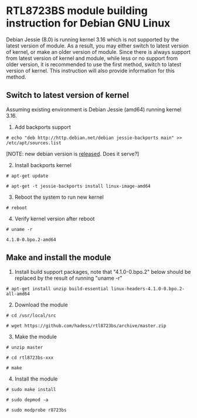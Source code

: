 # RTL8723BS module building instruction for Debian GNU Linux

Debian Jessie (8.0) is running kernel 3.16 which is not supported by the latest version of module.  As a result, you may either switch to latest version of kernel, or make an older version of module.  Since there is always support from latest version of kernel and module, while less or no support from older version, it is recommended to use the first method, switch to latest version of kernel.  This instruction will also provide information for this method.

## Switch to latest version of kernel

Assuming existing environment is Debian Jessie (amd64) running kernel 3.16.

1. Add backports support

  `# echo "deb http://http.debian.net/debian jessie-backports main" >> /etc/apt/sources.list`

[NOTE: new debian version is [released](https://www.debian.org/News/2017/20170617). Does it serve?]

2. Install backports kernel

  `# apt-get update`

  `# apt-get -t jessie-backports install linux-image-amd64`

3. Reboot the system to run new kernel

  `# reboot`

4. Verify kernel version after reboot

  `# uname -r`

  `4.1.0-0.bpo.2-amd64`

## Make and install the module

1. Install build support packages, note that "4.1.0-0.bpo.2" below should be replaced by the result of running "uname -r"

  `# apt-get install unzip build-essential linux-headers-4.1.0-0.bpo.2-all-amd64`

2. Download the module

  `# cd /usr/local/src`

  `# wget https://github.com/hadess/rtl8723bs/archive/master.zip`

3. Make the module

  `# unzip master`

  `# cd rtl8723bs-xxx`

  `# make`

4. Install the module

  `# sudo make install`

  `# sudo depmod -a`

  `# sudo modprobe r8723bs`
